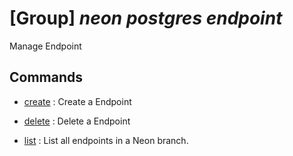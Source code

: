 # [Group] _neon postgres endpoint_

Manage Endpoint

## Commands

- [create](/Commands/neon/postgres/endpoint/_create.md)
: Create a Endpoint

- [delete](/Commands/neon/postgres/endpoint/_delete.md)
: Delete a Endpoint

- [list](/Commands/neon/postgres/endpoint/_list.md)
: List all endpoints in a Neon branch.
